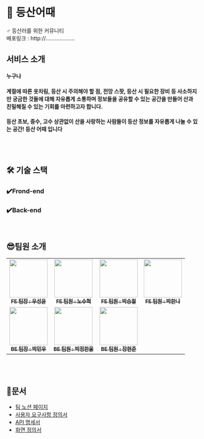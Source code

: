 # 🌳 등산어때
♂️ 등산러를 위한 커뮤니티<br/>
배포링크 : http://...................

##  서비스 소개
#### 누구나 
#### 계절에 따른 옷차림, 등산 시 주의해야 할 점, 전망 스팟, 등산 시 필요한 장비 등 사소하지만 궁금한 것들에 대해 자유롭게 소통하며 정보들을 공유할 수 있는 공간을 만들어 산과 친밀해질 수 있는 기회를 마련하고자 합니다. 
#### 등산 초보, 중수, 고수 상관없이 산을 사랑하는 사람들이 등산 정보를 자유롭게 나눌 수 있는 공간! 등산 어때 입니다 

<br>

<br>

## 🛠 기술 스택

### ✔️Frond-end


### ✔️Back-end

<br>


## 😎팀원 소개
<!-- ALL-CONTRIBUTORS-LIST:START - Do not remove or modify this section -->
<!-- prettier-ignore-start -->
<!-- markdownlint-disable -->
<table>
  <tbody>
    <tr>
      <td align="center"><a href="https://github.com/sywoo0109"><img src="https://velog.velcdn.com/images/fejigu/post/c83405c8-05b9-4921-942f-d5bdf46d87b6/image.png" width="100px;" alt=""/><br /><sub><b>FE 팀장 : 우성윤</b></sub></a><br /></td>
      <td align="center"><a href="https://github.com/rohsuhyoek"><img src="https://velog.velcdn.com/images/fejigu/post/5c649ae9-64ff-43bb-87ce-4fd5ce6d7021/image.jpeg" width="100px;" alt=""/><br /><sub><b>FE 팀원 : 노수혁</b></sub></a><br /></td>
      <td align="center"><a href="https://github.com/DPDPO"><img src="https://velog.velcdn.com/images/fejigu/post/9076c8bb-1904-451b-96ce-09c8bc5f420f/image.jpeg" width="100px;" alt=""/><br /><sub><b>FE 팀원 : 박승철</b></sub></a><br /></td>
      <td align="center"><a href="https://github.com/hannaax"><img src="https://velog.velcdn.com/images/fejigu/post/bcb881ec-bbf1-43d0-a037-91f8e124ec58/image.JPG" width="100px;" alt=""/><br /><sub><b>FE 팀원 : 박한나</b></sub></a><br /></td>
     <tr/>
      <td align="center"><a href="https://github.com/MWJOB"><img src="https://velog.velcdn.com/images/fejigu/post/b26f9be5-4a32-49ea-8835-394b2b0eae1c/image.jpeg" width="100px;" alt=""/><br /><sub><b>BE 팀장 : 박민우</b></sub></a><br /></td>
      <td align="center"><a href="https://github.com/Hanul01"><img src="https://velog.velcdn.com/images/fejigu/post/e6f23d90-7330-4d35-85ac-ebc9933c31e3/image.jpeg" width="100px;" alt=""/><br /><sub><b>BE 팀원 : 박정한울</b></sub></a><br /></td>
      <td align="center"><a href="https://github.com/tty0912"><img src="https://cdn.clien.net/web/api/file/F01/12160492/1ec08f2254cb75.jpg?w=780&h=30000" width="100px;" alt=""/><br /><sub><b>BE 팀원 : 장현준</b></sub></a><br /></td>
    </tr>
  </tbody>
</table>

<br>

<br>


## 📑문서
 <ul>
   <li><a href="https://www.notion.so/codestates/06c06c7db75e4ecc9b0cbe08db5d940b" target='_blank'>팀 노션 페이지</a></li>
   <li><a href="https://docs.google.com/spreadsheets/d/1ZppFR4KfICokyxrVkfQbXsoXFQAcMq0WFfTPNUBOWwg/edit#gid=0" target='_blank'>사용자 요구사항 정의서</a></li>
   <li><a href="https://documenter.getpostman.com/view/23682011/2s8ZDa2MYg" target='_blank'>API 명세서</a></li>
  <li><a href="https://docs.google.com/presentation/d/17WFJV_vw8L1AiPvVkbu5MXBu9LztfyQL7DiH6AhwnNw/edit#slide=id.g1c8f20fffb8_0_1" target='_blank'>화면 정의서</a></li>
 </ul>
